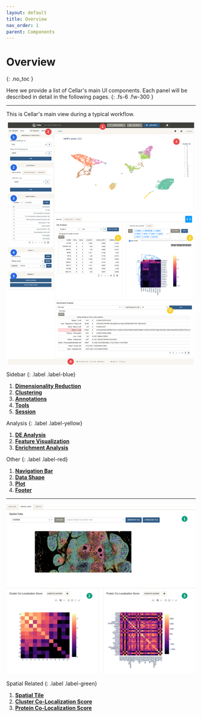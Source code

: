 ```yaml
---
layout: default
title: Overview
nav_order: 1
parent: Components
---
```


# Overview
{: .no_toc }

Here we provide a list of Cellar's main UI components. Each panel
will be described in detail in the following pages.
{: .fs-6 .fw-300 }

---

This is Cellar's main view during a typical workflow.

<img src="../../images/main-ui-numbered.png"/>

Sidebar
{: .label .label-blue}

1. [**Dimensionality Reduction**](sidebar/dimensionality-reduction)
2. [**Clustering**](sidebar/clustering)
3. [**Annotations**](sidebar/annotations)
4. [**Tools**](sidebar/tools)
5. [**Session**](sidebar/session)

Analysis
{: .label .label-yellow}

1. [**DE Analysis**](analysis/de)
2. [**Feature Visualization**](analysis/feature-visualization)
3. [**Enrichment Analysis**](analysis/enrich)

Other
{: .label .label-red}

1. [**Navigation Bar**](other/navigation-bar)
2. [**Data Shape**](other/data-shape)
3. [**Plot**](other/plot)
4. [**Footer**](other/footer)

---

<img src="../../images/spatial-ui-numbered.png"/>

Spatial Related
{: .label .label-green}

1. [**Spatial Tile**](spatial/tile)
2. [**Cluster Co-Localization Score**](spatial/coloc)
3. [**Protein Co-Localization Score**](spatial/coloc)

